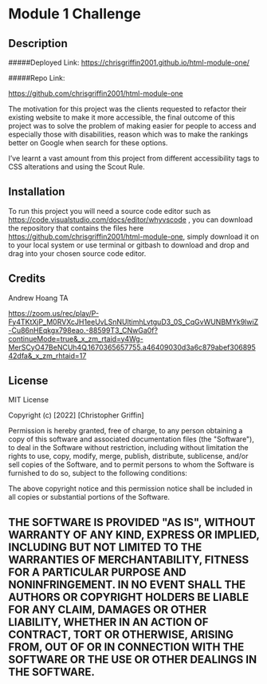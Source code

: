 # Module 1 Challenge

## Description 


#####Deployed Link:
https://chrisgriffin2001.github.io/html-module-one/


#####Repo Link:

https://github.com/chrisgriffin2001/html-module-one

The motivation for this project was the clients requested to refactor their existing website to make it more accessible, the final outcome of this project was to solve the problem of making easier for people to access and especially those with disabilities, reason which was to make the rankings better on Google when search for these options.

I’ve learnt a vast amount from this project from different accessibility tags to CSS alterations and using the Scout Rule.


## Installation

To run this project you will need a source code editor such as https://code.visualstudio.com/docs/editor/whyvscode , you can download the repository that contains the files here https://github.com/chrisgriffin2001/html-module-one, simply download it on to your local system or use terminal or gitbash to download and drop and drag into your chosen source code editor.

## Credits

Andrew Hoang TA

https://zoom.us/rec/play/P-Fy4TKtXjP_M0RVXcJH1eeUvLSnNUltimhLvtguD3_0S_CqGvWUNBMYk9lwiZ-Cu86nHEqkgx798eao.-88599T3_CNwGa0f?continueMode=true&_x_zm_rtaid=y4Wg-MerSCyO47BeNCUh4Q.1670365657755.a46409030d3a6c879abef30689542dfa&_x_zm_rhtaid=17
 
## License

MIT License

Copyright (c) [2022] [Christopher Griffin]

Permission is hereby granted, free of charge, to any person obtaining a copy
of this software and associated documentation files (the "Software"), to deal
in the Software without restriction, including without limitation the rights
to use, copy, modify, merge, publish, distribute, sublicense, and/or sell
copies of the Software, and to permit persons to whom the Software is
furnished to do so, subject to the following conditions:

The above copyright notice and this permission notice shall be included in all
copies or substantial portions of the Software.

THE SOFTWARE IS PROVIDED "AS IS", WITHOUT WARRANTY OF ANY KIND, EXPRESS OR
IMPLIED, INCLUDING BUT NOT LIMITED TO THE WARRANTIES OF MERCHANTABILITY,
FITNESS FOR A PARTICULAR PURPOSE AND NONINFRINGEMENT. IN NO EVENT SHALL THE
AUTHORS OR COPYRIGHT HOLDERS BE LIABLE FOR ANY CLAIM, DAMAGES OR OTHER
LIABILITY, WHETHER IN AN ACTION OF CONTRACT, TORT OR OTHERWISE, ARISING FROM,
OUT OF OR IN CONNECTION WITH THE SOFTWARE OR THE USE OR OTHER DEALINGS IN THE
SOFTWARE.
---
